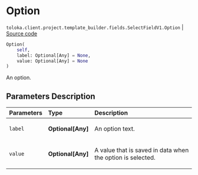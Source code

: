 # Option
`toloka.client.project.template_builder.fields.SelectFieldV1.Option` | [Source code](https://github.com/Toloka/toloka-kit/blob/v1.2.0.post1/src/client/project/template_builder/fields.py#L449)

```python
Option(
    self,
    label: Optional[Any] = None,
    value: Optional[Any] = None
)
```

An option.

## Parameters Description

| Parameters | Type | Description |
| :----------| :----| :-----------|
`label`|**Optional\[Any\]**|<p>An option text.</p>
`value`|**Optional\[Any\]**|<p>A value that is saved in data when the option is selected.</p>
